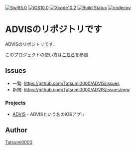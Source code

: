 [![Swift5.0](https://img.shields.io/badge/Swift-5.0-orange.svg)](https://img.shields.io/badge/Swift-5.0-orange.svg)
[![iOS10.0](https://img.shields.io/badge/iOS-%3E%3D10.0-orange.svg)](https://img.shields.io/badge/iOS-%3E%3D10.0-orange.svg)
[![Xcode10.2](https://img.shields.io/badge/Xcode-10.2-blue.svg)](https://img.shields.io/badge/Xcode-10.2-blue.svg)
[![Build Status](https://travis-ci.com/Tatsumi0000/ADVIS.svg?token=6SR2wD8r8ZsrunQvmwZJ&branch=master)](https://travis-ci.com/Tatsumi0000/ADVIS)
[![codecov](https://codecov.io/gh/Tatsumi0000/ADVIS/branch/master/graph/badge.svg?token=zkhh3pRyBH)](https://codecov.io/gh/Tatsumi0000/ADVIS)


ADVISのリポジトリです
====
ADVISのリポジトリです．

このプロジェクトの使い方は[こちら](https://github.com/Tatsumi0000/ADVIS/blob/master/MEMO.md)を参照

## Issues
- 一覧: https://github.com/Tatsumi0000/ADVIS/issues
- 新規: https://github.com/Tatsumi0000/ADVIS/issues/new

### Projects

- [ADVIS](https://github.com/Tatsumi0000/ADVIS/tree/master/ADVIS) - ADVISという名のiOSアプリ

## Author

[Tatsumi0000](https://github.com/Tatsumi0000)
